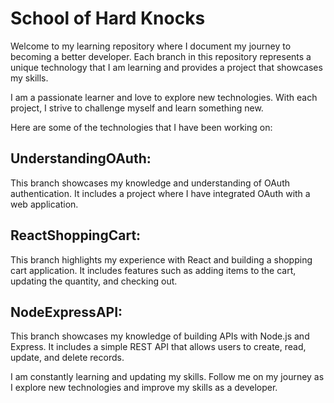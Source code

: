# School of Hard Knocks
Welcome to my learning repository where I document my journey to becoming a better developer. Each branch in this repository represents a unique technology that I am learning and provides a project that showcases my skills.

I am a passionate learner and love to explore new technologies. With each project, I strive to challenge myself and learn something new.

Here are some of the technologies that I have been working on:

## UnderstandingOAuth: 
This branch showcases my knowledge and understanding of OAuth authentication. It includes a project where I have integrated OAuth with a web application.

## ReactShoppingCart: 
This branch highlights my experience with React and building a shopping cart application. It includes features such as adding items to the cart, updating the quantity, and checking out.

## NodeExpressAPI: 
This branch showcases my knowledge of building APIs with Node.js and Express. It includes a simple REST API that allows users to create, read, update, and delete records.

I am constantly learning and updating my skills. Follow me on my journey as I explore new technologies and improve my skills as a developer.
